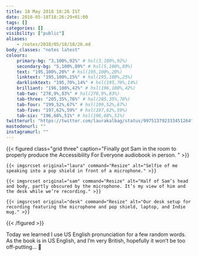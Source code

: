 ```yaml
---
title: 18 May 2018 18:26 IST
date: 2018-05-18T18:26:29+01:00
tags: []
categories: []
visibility: ["public"]
aliases:
    - /notes/2018/05/18/18/26.md
body_classes: "notes latest"
colours:
    primary-bg: "3,100%,92%" # hsl(3,100%,92%)
    secondary-bg: "5,100%,89%" # hsl(5,100%,89%)
    text: "195,100%,20%" # hsl(195,100%,20%)
    linktext: "195,100%,25%" # hsl(195,100%,25%)
    darklinktext: "195,70%,14%" # hsl(195,70%,14%)
    brilliant: "196,100%,42%" # hsl(196,100%,42%)
    tab-two: "278,9%,83%" # hsl(278,9%,83%)
    tab-three: "205,35%,76%" # hsl(205,35%,76%)
    tab-four: "199,52%,67%" # hsl(199,52%,67%)
    tab-five: "197,62%,59%" # hsl(197,62%,59%)
    tab-six: "196,68%,51%" # hsl(196,68%,51%)
twitterurl: "https://twitter.com/laurakalbag/status/997513792333451264"
mastodonurl: ""
instagramurl: ""
---
```


{{< figured class="grid three" caption="Finally got Sam in the room to properly produce the Accessibility For Everyone audiobook in person. " >}}

    {{< imgsrcset original="laura" command="Resize" alt="Selfie of me speaking into a pop shield in front of a microphone." >}}

    {{< imgsrcset original="sam" command="Resize" alt="Half of Sam’s head and body, partly obscured by the microphone. It’s my view of him and the desk while we’re recording." >}}

    {{< imgsrcset original="desk" command="Resize" alt="Our desk setup for recording featuring the microphone and pop shield, laptop, and Indie mug." >}}

{{< /figured >}}

Today we learned I use US English pronunciation for a few random words. As the book is in US English, and I’m very British, hopefully it won’t be too off-putting… 😬
